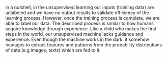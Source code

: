 
In a nutshell, in the unsupervised learning our inputs (training data) are unlabeled and we have no output results to validate efficiency of the learning process. 
However, once the training process is complete, we are able to label our data. The described process is similar to how humans acquire knowledge through experience. 
Like a child who makes the first steps in the world, our unsupervised machine lacks guidance and experience. 
Even though the machine works in the dark, it somehow manages to extract features and patterns from the probability distributions of
data (e.g images, texts) which are fed to it.

